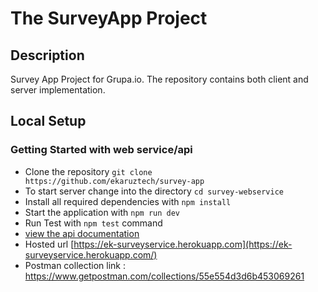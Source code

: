# The SurveyApp Project

## Description
Survey App Project for Grupa.io. The repository contains both client and server implementation.

## Local Setup

### Getting Started with web service/api
- Clone the repository `git clone  https://github.com/ekaruztech/survey-app`
- To start server change into the directory `cd survey-webservice`
- Install all required dependencies with `npm install`
- Start the application with `npm run dev`
- Run Test with `npm test` command
- [view the api documentation](https://documenter.getpostman.com/view/171959/T1LQfkNf?version=latest)
- Hosted url [https://ek-surveyservice.herokuapp.com](https://ek-surveyservice.herokuapp.com/)
- Postman collection link : https://www.getpostman.com/collections/55e554d3d6b453069261
